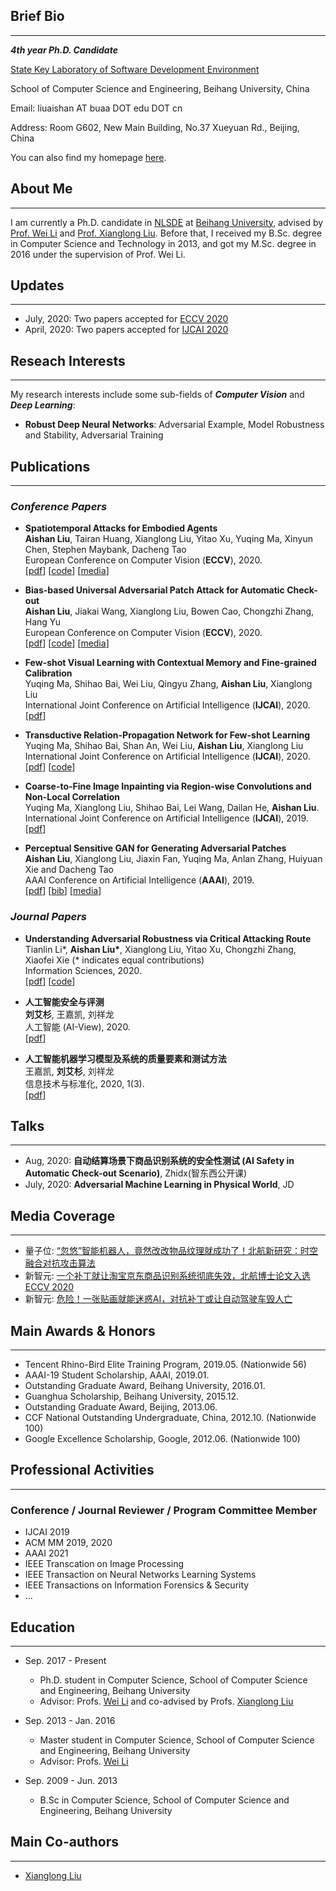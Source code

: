## Brief Bio
-----------
***4th year Ph.D. Candidate***

[State Key Laboratory of Software Development Environment](http://nlsde.buaa.edu.cn)

School of Computer Science and Engineering, Beihang University, China

Email: liuaishan AT buaa DOT edu DOT cn

Address: Room G602, New Main Building, No.37 Xueyuan Rd., Beijing, China

You can also find my homepage [here](http://sites.nlsde.buaa.edu.cn/~liuaishan/).

## About Me
---------------
I am currently a Ph.D. candidate in [NLSDE](http://www.nlsde.buaa.edu.cn) at [Beihang University](http://www.buaa.edu.cn), advised by [Prof. Wei Li](http://sites.nlsde.buaa.edu.cn/~liwei/) and [Prof. Xianglong Liu](http://sites.nlsde.buaa.edu.cn/~xlliu/). Before that, I received my B.Sc. degree in Computer Science and Technology in 2013, and got my M.Sc. degree in 2016 under the supervision of Prof. Wei Li.

## Updates
---------------
+ July, 2020: Two papers accepted for [ECCV 2020](https://eccv2020.eu/)
+ April, 2020: Two papers accepted for [IJCAI 2020](https://www.ijcai20.org/)

## Reseach Interests
---------------
My research interests include some sub-fields of ***Computer Vision*** and ***Deep Learning***:
+ **Robust Deep Neural Networks**: Adversarial Example, Model Robustness and Stability, Adversarial Training

## Publications
---------------

### ***Conference Papers***
  
+ **Spatiotemporal Attacks for Embodied Agents**
  <br>**Aishan Liu**, Tairan Huang, Xianglong Liu, Yitao Xu, Yuqing Ma, Xinyun Chen, Stephen Maybank, Dacheng Tao
  <br>European Conference on Computer Vision (**ECCV**), 2020.
  <br>\[[pdf](https://arxiv.org/pdf/2005.09161.pdf)\] \[[code](https://github.com/liuaishan/SpatiotemporalAttack)\] \[[media](https://www.qbitai.com/2020/07/16562.html)\]
  
+ **Bias-based Universal Adversarial Patch Attack for Automatic Check-out**
  <br>**Aishan Liu**, Jiakai Wang, Xianglong Liu, Bowen Cao, Chongzhi Zhang, Hang Yu
  <br>European Conference on Computer Vision (**ECCV**), 2020.
  <br>\[[pdf](https://arxiv.org/pdf/2005.09257.pdf)\] \[[code](https://github.com/liuaishan/ModelBiasedAttack)\] \[[media](https://mp.weixin.qq.com/s?__biz=MzI3MTA0MTk1MA==&mid=2652073635&idx=5&sn=b1acd091996cacb9e74053c4208b793c&chksm=f1201a52c6579344ae75ccb2ee3042ed3eddbb6bd988000c7b1ba8c274f1aceaec7ea1300d1d&mpshare=1&scene=1&srcid=07082kvhcWURQF4VRcIx8uU9&sharer_sharetime=1596855924325&sharer_shareid=da9c9379a79901c18dc93793609d62fa&key=4defdd0e8978fadbc4f7d3467b572eb060d5482035de4befee54b935c6aabbcaafa3ed60343840f82abb27fbcc57798b93e6f215c44f11a37e87141722c58b1167ffeba220d7150c5c8ee9333d06f513&ascene=1&uin=MTQzMTA0NDAw&devicetype=Windows+10+x64&version=62090529&lang=zh_CN&exportkey=AfGxCG3P9erzoZeJcwLMjbg%3D&pass_ticket=qME0ljezjearOlDwgFgo%2F6ZH0VZ%2B7CLScg%2FNCc5rqMk%3D)\]

+ **Few-shot Visual Learning with Contextual Memory and Fine-grained Calibration**
  <br>Yuqing Ma, Shihao Bai, Wei Liu, Qingyu Zhang, **Aishan Liu**, Xianglong Liu
  <br>International Joint Conference on Artificial Intelligence (**IJCAI**), 2020.
  <br>\[[pdf](https://www.ijcai.org/Proceedings/2020/0113.pdf)\]

+ **Transductive Relation-Propagation Network for Few-shot Learning**
  <br>Yuqing Ma, Shihao Bai, Shan An, Wei Liu, **Aishan Liu**, Xianglong Liu
  <br>International Joint Conference on Artificial Intelligence (**IJCAI**), 2020.
  <br>\[[pdf](https://www.ijcai.org/Proceedings/2020/0112.pdf)\] \[[code](https://github.com/vickyFox/TRPN)\]

+ **Coarse-to-Fine Image Inpainting via Region-wise Convolutions and Non-Local Correlation**
  <br>Yuqing Ma, Xianglong Liu, Shihao Bai, Lei Wang, Dailan He, **Aishan Liu**.
  <br>International Joint Conference on Artificial Intelligence (**IJCAI**), 2019.
  <br>\[[pdf]("./files/papers/ijcai19.pdf")\]

+ **Perceptual Sensitive GAN for Generating Adversarial Patches**
  <br>**Aishan Liu**, Xianglong Liu, Jiaxin Fan, Yuqing Ma, Anlan Zhang, Huiyuan Xie and Dacheng Tao
  <br>AAAI Conference on Artificial Intelligence (**AAAI**), 2019.
  <br>\[[pdf]("./files/papers/psgan_aaai2019.pdf")\]  \[[bib]("./files/papers/psgan_aaai2019.bib")\] \[[media](https://mp.weixin.qq.com/s?__biz=MzI3MTA0MTk1MA==&mid=2652044274&idx=3&sn=5e2570c25133c03e30930fdc9b04f2f8&chksm=f1218f03c65606157a07db05cad07264a38171038a8de33b667f21af001c76d3baaa501a7506&mpshare=1&scene=1&srcid=08085db4ycxZdHGWEPBNfGv7&sharer_sharetime=1596855953802&sharer_shareid=da9c9379a79901c18dc93793609d62fa&key=4bdaf1520bf406e77cac6eeb1e04025fad0a6dfcc38554ec2ae8223439dee1b518b3e5e70aa6d4335a271be601450da62f8d4466fe85fc3717b9650521117d32b52c3d3727bc25459b0c6e722caad691&ascene=1&uin=MTQzMTA0NDAw&devicetype=Windows+10+x64&version=62090529&lang=zh_CN&exportkey=ARP19W6ltvF%2B%2B%2BBJE5uc728%3D&pass_ticket=qME0ljezjearOlDwgFgo%2F6ZH0VZ%2B7CLScg%2FNCc5rqMk%3D)\]

### ***Journal Papers***

+ **Understanding Adversarial Robustness via Critical Attacking Route**
  <br>Tianlin Li\*, **Aishan Liu\***, Xianglong Liu, Yitao Xu, Chongzhi Zhang, Xiaofei Xie (\* indicates equal contributions)
  <br>Information Sciences, 2020.
  <br>\[[pdf](https://doi.org/10.1016/j.ins.2020.08.043)\] \[[code]("")\] 
  
+ **人工智能安全与评测**
  <br>**刘艾杉**, 王嘉凯, 刘祥龙
  <br>人工智能 (AI-View), 2020.
  <br>\[[pdf]("")\] 
  
 + **人工智能机器学习模型及系统的质量要素和测试方法**
  <br>王嘉凯, **刘艾杉**, 刘祥龙
  <br>信息技术与标准化, 2020, 1(3).
  <br>\[[pdf](http://www.cesi.ac.cn/202007/6566.html)\]
  
## Talks
---------------
+ Aug, 2020: **自动结算场景下商品识别系统的安全性测试 (AI Safety in Automatic Check-out Scenario)**, Zhidx(智东西公开课)
+ July, 2020: **Adversarial Machine Learning in Physical World**, JD

## Media Coverage
---------------
+ 量子位: [“忽悠”智能机器人，竟然改改物品纹理就成功了！北航新研究：时空融合对抗攻击算法](https://www.qbitai.com/2020/07/16562.html)
+ 新智元: [一个补丁就让淘宝京东商品识别系统彻底失效，北航博士论文入选ECCV 2020](https://mp.weixin.qq.com/s?__biz=MzI3MTA0MTk1MA==&mid=2652073635&idx=5&sn=b1acd091996cacb9e74053c4208b793c&chksm=f1201a52c6579344ae75ccb2ee3042ed3eddbb6bd988000c7b1ba8c274f1aceaec7ea1300d1d&mpshare=1&scene=1&srcid=07082kvhcWURQF4VRcIx8uU9&sharer_sharetime=1596855924325&sharer_shareid=da9c9379a79901c18dc93793609d62fa&key=4defdd0e8978fadbc4f7d3467b572eb060d5482035de4befee54b935c6aabbcaafa3ed60343840f82abb27fbcc57798b93e6f215c44f11a37e87141722c58b1167ffeba220d7150c5c8ee9333d06f513&ascene=1&uin=MTQzMTA0NDAw&devicetype=Windows+10+x64&version=62090529&lang=zh_CN&exportkey=AfGxCG3P9erzoZeJcwLMjbg%3D&pass_ticket=qME0ljezjearOlDwgFgo%2F6ZH0VZ%2B7CLScg%2FNCc5rqMk%3D)
+ 新智元: [危险！一张贴画就能迷惑AI，对抗补丁或让自动驾驶车毁人亡](https://mp.weixin.qq.com/s?__biz=MzI3MTA0MTk1MA==&mid=2652044274&idx=3&sn=5e2570c25133c03e30930fdc9b04f2f8&chksm=f1218f03c65606157a07db05cad07264a38171038a8de33b667f21af001c76d3baaa501a7506&mpshare=1&scene=1&srcid=08085db4ycxZdHGWEPBNfGv7&sharer_sharetime=1596855953802&sharer_shareid=da9c9379a79901c18dc93793609d62fa&key=4bdaf1520bf406e77cac6eeb1e04025fad0a6dfcc38554ec2ae8223439dee1b518b3e5e70aa6d4335a271be601450da62f8d4466fe85fc3717b9650521117d32b52c3d3727bc25459b0c6e722caad691&ascene=1&uin=MTQzMTA0NDAw&devicetype=Windows+10+x64&version=62090529&lang=zh_CN&exportkey=ARP19W6ltvF%2B%2B%2BBJE5uc728%3D&pass_ticket=qME0ljezjearOlDwgFgo%2F6ZH0VZ%2B7CLScg%2FNCc5rqMk%3D)

## Main Awards & Honors
---------------

+ Tencent Rhino-Bird Elite Training Program, 2019.05. (Nationwide 56)
+ AAAI-19 Student Scholarship, AAAI, 2019.01.
+ Outstanding Graduate Award, Beihang University, 2016.01.
+ Guanghua Scholarship, Beihang University, 2015.12.
+ Outstanding Graduate Award, Beijing, 2013.06.
+ CCF National Outstanding Undergraduate, China, 2012.10. (Nationwide 100)
+ Google Excellence Scholarship, Google, 2012.06. (Nationwide 100)

## Professional Activities
---------------
### Conference / Journal Reviewer / Program Committee Member
+ IJCAI 2019
+ ACM MM 2019, 2020
+ AAAI 2021
+ IEEE Transcation on Image Processing
+ IEEE Transaction on Neural Networks Learning Systems
+ IEEE Transactions on Information Forensics & Security
+ ...

## Education
---------------
+ Sep. 2017 - Present
    + Ph.D. student in Computer Science, School of Computer Science and Engineering, Beihang University
    + Advisor: Profs. [Wei Li](http://sites.nlsde.buaa.edu.cn/~liwei/) and co-advised by Profs. [Xianglong Liu](http://sites.nlsde.buaa.edu.cn/~xlliu/)
  
+ Sep. 2013 - Jan. 2016
    + Master student in Computer Science, School of Computer Science and Engineering, Beihang University
    + Advisor: Profs. [Wei Li](http://sites.nlsde.buaa.edu.cn/~liwei/)
  
+ Sep. 2009 - Jun. 2013
    + B.Sc in Computer Science, School of Computer Science and Engineering, Beihang University
  
## Main Co-authors
---------------
+ [Xianglong Liu](http://sites.nlsde.buaa.edu.cn/~xlliu/)
